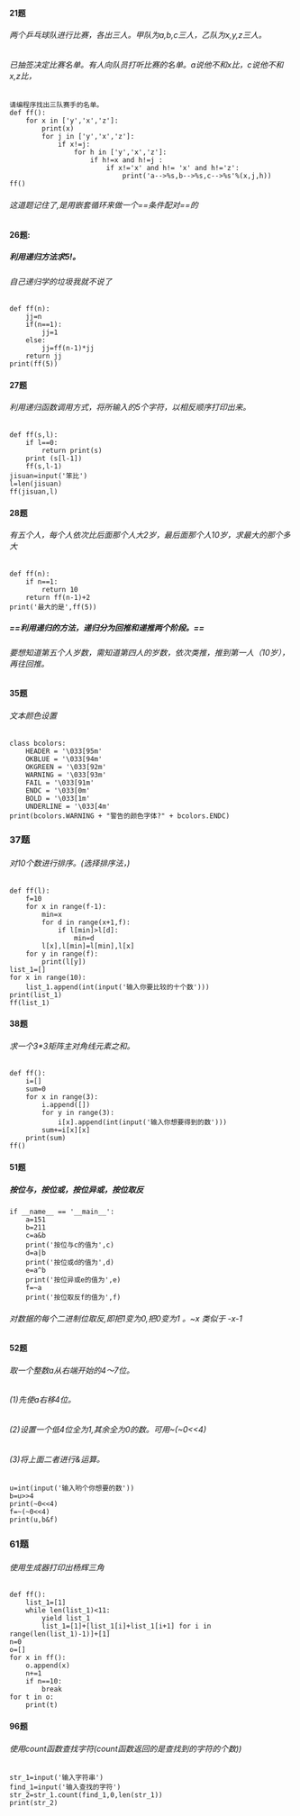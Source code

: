 #### 21题 
###### 两个乒乓球队进行比赛，各出三人。甲队为a,b,c三人，乙队为x,y,z三人。
######      已抽签决定比赛名单。有人向队员打听比赛的名单。a说他不和x比，c说他不和x,z比，

```
请编程序找出三队赛手的名单。
def ff():               
    for x in ['y','x','z']:
        print(x)
        for j in ['y','x','z']:
            if x!=j:
                for h in ['y','x','z']:
                    if h!=x and h!=j :
                        if x!='x' and h!= 'x' and h!='z':
                            print('a-->%s,b-->%s,c-->%s'%(x,j,h))
ff()
```
###### 这道题记住了,是用嵌套循环来做一个==条件配对==的


#### 26题:
#####         利用递归方法求5!。
###### 自己递归学的垃圾我就不说了
```
def ff(n):
    jj=n
    if(n==1):
        jj=1
    else:
        jj=ff(n-1)*jj
    return jj
print(ff(5))
```
####       27题
######       利用递归函数调用方式，将所输入的5个字符，以相反顺序打印出来。

```
def ff(s,l):
    if l==0:
        return print(s)
    print (s[l-1])
    ff(s,l-1)
jisuan=input('笨比')
l=len(jisuan)
ff(jisuan,l)
```
#### 28题
###### 有五个人，每个人依次比后面那个人大2岁，最后面那个人10岁，求最大的那个多大

```
def ff(n):
    if n==1:
        return 10
    return ff(n-1)+2
print('最大的是',ff(5))
```
##### ==利用递归的方法，递归分为回推和递推两个阶段。==
###### 要想知道第五个人岁数，需知道第四人的岁数，依次类推，推到第一人（10岁），再往回推。


#### 35题
###### 文本颜色设置

```
class bcolors:
    HEADER = '\033[95m'
    OKBLUE = '\033[94m'
    OKGREEN = '\033[92m'
    WARNING = '\033[93m'
    FAIL = '\033[91m'
    ENDC = '\033[0m'
    BOLD = '\033[1m'
    UNDERLINE = '\033[4m'
print(bcolors.WARNING + "警告的颜色字体?" + bcolors.ENDC)
```
### 37题
###### 对10个数进行排序。(选择排序法，)

```
def ff(l):
    f=10
    for x in range(f-1):
        min=x
        for d in range(x+1,f):
            if l[min]>l[d]:
                min=d
        l[x],l[min]=l[min],l[x]
    for y in range(f):
        print(l[y])
list_1=[]
for x in range(10):
    list_1.append(int(input('输入你要比较的十个数')))
print(list_1)
ff(list_1)
```
#### 38题
###### 求一个3*3矩阵主对角线元素之和。

```
def ff():
    i=[]
    sum=0
    for x in range(3):
        i.append([])
        for y in range(3):
            i[x].append(int(input('输入你想要得到的数')))
        sum+=i[x][x]
    print(sum)
ff()
```
#### 51题

##### 按位与，按位或，按位异或，按位取反
```
if __name__ == '__main__':
    a=151
    b=211
    c=a&b
    print('按位与c的值为',c)
    d=a|b
    print('按位或d的值为',d)
    e=a^b
    print('按位异或e的值为',e)
    f=~a
    print('按位取反f的值为',f)
```
###### 对数据的每个二进制位取反,即把1变为0,把0变为1 。~x 类似于 -x-1


#### 52题
###### 取一个整数a从右端开始的4〜7位。
###### (1)先使a右移4位。
###### (2)设置一个低4位全为1,其余全为0的数。可用~(~0<<4)
###### (3)将上面二者进行&运算。

```
u=int(input('输入哟个你想要的数'))
b=u>>4
print(~0<<4)
f=~(~0<<4)
print(u,b&f)
```

### 61题
###### 使用生成器打印出杨辉三角

```
def ff():
    list_1=[1]
    while len(list_1)<11:
        yield list_1
        list_1=[1]+[list_1[i]+list_1[i+1] for i in range(len(list_1)-1)]+[1]
n=0
o=[]
for x in ff():
    o.append(x)
    n+=1
    if n==10:
        break
for t in o:
    print(t)
```

#### 96题
###### 使用count函数查找字符(count函数返回的是查找到的字符的个数))

```
str_1=input('输入字符串')
find_1=input('输入查找的字符')
str_2=str_1.count(find_1,0,len(str_1))
print(str_2)
```
